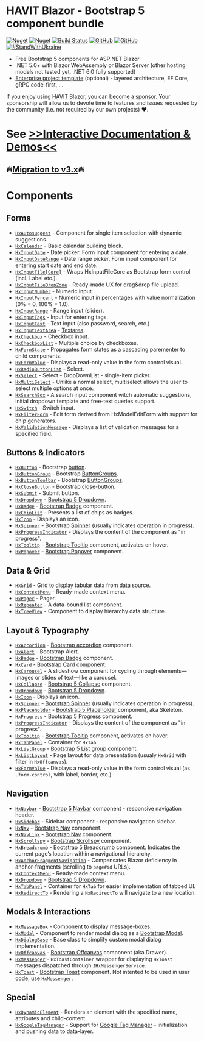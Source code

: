 ﻿
# HAVIT Blazor - Bootstrap 5 component bundle

[![Nuget](https://img.shields.io/nuget/v/Havit.Blazor.Components.Web.Bootstrap)](https://www.nuget.org/packages/Havit.Blazor.Components.Web.Bootstrap/)
[![Nuget](https://img.shields.io/nuget/dt/Havit.Blazor.Components.Web.Bootstrap)](https://www.nuget.org/packages/Havit.Blazor.Components.Web.Bootstrap/)
[![Build Status](https://dev.azure.com/havit/DEV/_apis/build/status/002.HFW-HavitBlazor?branchName=master)](https://dev.azure.com/havit/DEV/_build/latest?definitionId=318&branchName=master)
[![GitHub](https://img.shields.io/github/license/havit/Havit.Blazor)](https://github.com/havit/Havit.Blazor/blob/master/LICENSE)
[![GitHub](https://img.shields.io/github/stars/havit/Havit.Blazor)](https://github.com/havit/Havit.Blazor/)  
[![#StandWithUkraine](https://img.shields.io/badge/%23StandWithUkraine-Russian%20warship%2C%20go%20f%23ck%20yourself-blue)](https://www.peopleinneed.net/what-we-do/humanitarian-aid-and-development/ukraine)

* Free Bootstrap 5 components for ASP.NET Blazor
* .NET 5.0+ with Blazor WebAssembly or Blazor Server (other hosting models not tested yet, .NET 6.0 fully supported)
* [Enterprise project template](https://github.com/havit/NewProjectTemplate-Blazor) (optional) - layered architecture, EF Core, gRPC code-first, ...

If you enjoy using [HAVIT Blazor](https://havit.blazor.eu/), you can [become a sponsor](https://github.com/sponsors/havit). Your sponsorship will allow us to devote time to features and issues requested by the community (i.e. not required by our own projects) ❤️.


# See [&gt;&gt;Interactive Documentation & Demos&lt;&lt;](https://havit.blazor.eu)

## 🔥[Migration to v3.x](https://havit.blazor.eu/migrating-to-v3)🔥

# Components

## Forms

* [`HxAutosuggest`](https://havit.blazor.eu/components/HxAutosuggest) - Component for single item selection with dynamic suggestions.
* [`HxCalendar`](https://havit.blazor.eu/components/HxCalendar) - Basic calendar building block.
* [`HxInputDate`](https://havit.blazor.eu/components/HxInputDate) - Date picker. Form input component for entering a date.
* [`HxInputDateRange`](https://havit.blazor.eu/components/HxInputDateRange) - Date range picker. Form input component for entering start date and end date.
* [`HxInputFile[Core]`](https://havit.blazor.eu/components/HxInputFile[Core]) - Wraps HxInputFileCore as Bootstrap form control (incl. Label etc.).
* [`HxInputFileDropZone`](https://havit.blazor.eu/components/HxInputFileDropZone) - Ready-made UX for drag&amp;drop file upload.
* [`HxInputNumber`](https://havit.blazor.eu/components/HxInputNumber) - Numeric input.
* [`HxInputPercent`](https://havit.blazor.eu/components/HxInputPercent) - Numeric input in percentages with value normalization (0% = 0, 100% = 1.0).
* [`HxInputRange`](https://havit.blazor.eu/components/HxInputRange) - Range input (slider).
* [`HxInputTags`](https://havit.blazor.eu/components/HxInputTags) - Input for entering tags.
* [`HxInputText`](https://havit.blazor.eu/components/HxInputText) - Text input (also password, search, etc.)
* [`HxInputTextArea`](https://havit.blazor.eu/components/HxInputTextArea) - [Textarea](https://getbootstrap.com/docs/5.2/forms/floating-labels/#textareas).
* [`HxCheckbox`](https://havit.blazor.eu/components/HxCheckbox) - Checkbox input.
* [`HxCheckboxList`](https://havit.blazor.eu/components/HxCheckboxList) - Multiple choice by checkboxes.
* [`HxFormState`](https://havit.blazor.eu/components/HxFormState) - Propagates form states as a cascading parementer to child components.
* [`HxFormValue`](https://havit.blazor.eu/components/HxFormValue) - Displays a read-only value in the form control visual.
* [`HxRadioButtonList`](https://havit.blazor.eu/components/HxRadioButtonList) - Select.
* [`HxSelect`](https://havit.blazor.eu/components/HxSelect) - Select - DropDownList - single-item picker.
* [`HxMultiSelect`](https://havit.blazor.eu/components/HxMultiSelect) - Unlike a normal select, multiselect allows the user to select multiple options at once.
* [`HxSearchBox`](https://havit.blazor.eu/components/HxSearchBox) - A search input component witch automatic suggestions, initial dropdown template and free-text queries support.
* [`HxSwitch`](https://havit.blazor.eu/components/HxSwitch) - Switch input.
* [`HxFilterForm`](https://havit.blazor.eu/components/HxFilterForm) - Edit form derived from HxModelEditForm with support for chip generators.
* [`HxValidationMessage`](https://havit.blazor.eu/components/HxValidationMessage) - Displays a list of validation messages for a specified field.

## Buttons & Indicators

* [`HxButton`](https://havit.blazor.eu/components/HxButton) - Bootstrap [button](https://getbootstrap.com/docs/5.2/components/buttons/).
* [`HxButtonGroup`](https://havit.blazor.eu/components/HxButtonGroup) - Bootstrap [ButtonGroups](https://getbootstrap.com/docs/5.2/components/button-group/). 
* [`HxButtonToolbar`](https://havit.blazor.eu/components/HxButtonToolbar) - Bootstrap [ButtonGroups](https://getbootstrap.com/docs/5.2/components/button-group/).
* [`HxCloseButton`](https://havit.blazor.eu/components/HxCloseButton) - Bootstrap [close-button](https://getbootstrap.com/docs/5.2/components/close-button/).
* [`HxSubmit`](https://havit.blazor.eu/components/HxSubmit) - Submit button.
* [`HxDropdown`](https://havit.blazor.eu/components/HxDropdown) - [Bootstrap 5 Dropdown](https://getbootstrap.com/docs/5.2/components/dropdowns/).
* [`HxBadge`](https://havit.blazor.eu/components/HxBadge) - [Bootstrap Badge](https://getbootstrap.com/docs/5.2/components/badge/) component.
* [`HxChipList`](https://havit.blazor.eu/components/HxChipList) - Presents a list of chips as badges.
* [`HxIcon`](https://havit.blazor.eu/components/HxIcon) - Displays an icon.
* [`HxSpinner`](https://havit.blazor.eu/components/HxSpinner) - Bootstrap [Spinner](https://getbootstrap.com/docs/5.2/components/spinners/) (usually indicates operation in progress).
* [`HxProgressIndicator`](https://havit.blazor.eu/components/HxProgressIndicator) - Displays the content of the component as "in progress".
* [`HxTooltip`](https://havit.blazor.eu/components/HxTooltip) - [Bootstrap Tooltip](https://getbootstrap.com/docs/5.2/components/tooltips/) component, activates on hover.
* [`HxPopover`](https://havit.blazor.eu/components/HxPopover) - [Bootstrap Popover](https://getbootstrap.com/docs/5.2/components/popovers/) component.

## Data & Grid

* [`HxGrid`](https://havit.blazor.eu/components/HxGrid) - Grid to display tabular data from data source.
* [`HxContextMenu`](https://havit.blazor.eu/components/HxContextMenu) - Ready-made context menu.
* [`HxPager`](https://havit.blazor.eu/components/HxPager) - Pager.
* [`HxRepeater`](https://havit.blazor.eu/components/HxRepeater) - A data-bound list component.
* [`HxTreeView`](https://havit.blazor.eu/components/HxTreeView) - Component to display hierarchy data structure.

## Layout & Typography

* [`HxAccordion`](https://havit.blazor.eu/components/HxAccordion) - [Bootstrap accordion](https://getbootstrap.com/docs/5.2/components/accordion/) component.
* [`HxAlert`](https://havit.blazor.eu/components/HxAlert) - Bootstrap Alert.
* [`HxBadge`](https://havit.blazor.eu/components/HxBadge) - [Bootstrap Badge](https://getbootstrap.com/docs/5.2/components/badge/) component.
* [`HxCard`](https://havit.blazor.eu/components/HxCard) - [Bootstrap Card](https://getbootstrap.com/docs/5.2/components/card/) component.
* [`HxCarousel`](https://havit.blazor.eu/components/HxCarousel) - A slideshow component for cycling through elements—images or slides of text—like a carousel.
* [`HxCollapse`](https://havit.blazor.eu/components/HxCollapse) - [Bootstrap 5 Collapse](https://getbootstrap.com/docs/5.2/components/collapse/) component.
* [`HxDropdown`](https://havit.blazor.eu/components/HxDropdown) - [Bootstrap 5 Dropdown](https://getbootstrap.com/docs/5.2/components/dropdowns/).
* [`HxIcon`](https://havit.blazor.eu/components/HxIcon) - Displays an icon.
* [`HxSpinner`](https://havit.blazor.eu/components/HxSpinner) - [Bootstrap Spinner](https://getbootstrap.com/docs/5.2/components/spinners/) (usually indicates operation in progress).
* [`HxPlaceholder`](https://havit.blazor.eu/components/HxPlaceholder) - [Bootstrap 5 Placeholder](https://getbootstrap.com/docs/5.2/components/placeholders/) component, aka Skeleton.
* [`HxProgress`](https://havit.blazor.eu/components/HxProgress) - [Bootstrap 5 Progress](https://getbootstrap.com/docs/5.2/components/progress/) component.
* [`HxProgressIndicator`](https://havit.blazor.eu/components/HxProgressIndicator) - Displays the content of the component as "in progress".
* [`HxTooltip`](https://havit.blazor.eu/components/HxTooltip) - [Bootstrap Tooltip](https://getbootstrap.com/docs/5.2/components/tooltips/) component, activates on hover.
* [`HxTabPanel`](https://havit.blazor.eu/components/HxTabPanel) - Container for `HxTab`.
* [`HxListGroup`](https://havit.blazor.eu/components/HxListGroup) - [Bootstrap 5 List group](https://getbootstrap.com/docs/5.2/components/list-group/) component.
* [`HxListLayout`](https://havit.blazor.eu/components/HxListLayout) - Page layout for data presentation (usualy `HxGrid` with filter in `HxOffcanvas`).
* [`HxFormValue`](https://havit.blazor.eu/components/HxFormValue) - Displays a read-only value in the form control visual (as `.form-control`, with label, border, etc.).

## Navigation

* [`HxNavbar`](https://havit.blazor.eu/components/HxNavbar) - [Bootstrap 5 Navbar](https://getbootstrap.com/docs/5.2/components/navbar/) component - responsive navigation header.
* [`HxSidebar`](https://havit.blazor.eu/components/HxSidebar) - Sidebar component - responsive navigation sidebar.
* [`HxNav`](https://havit.blazor.eu/components/HxNav) - [Bootstrap Nav](https://getbootstrap.com/docs/5.2/components/navs-tabs/) component.
* [`HxNavLink`](https://havit.blazor.eu/components/HxNavLink) - [Bootstrap Nav](https://getbootstrap.com/docs/5.2/components/navs-tabs/) component.
* [`HxScrollspy`](https://havit.blazor.eu/components/HxScrollspy) - [Bootstrap Scrollspy](https://getbootstrap.com/docs/5.2/components/scrollspy/) component.
* [`HxBreadcrumb`](https://havit.blazor.eu/components/HxBreadcrumb) - [Bootstrap 5 Breadcrumb](https://getbootstrap.com/docs/5.2/components/breadcrumb/) component. Indicates the current page’s location within a navigational hierarchy.
* [`HxAnchorFragmentNavigation`](https://havit.blazor.eu/components/HxAnchorFragmentNavigation) - Compensates Blazor deficiency in anchor-fragments (scrolling to <code>page#id</code> URLs).
* [`HxContextMenu`](https://havit.blazor.eu/components/HxContextMenu) - Ready-made context menu.
* [`HxDropdown`](https://havit.blazor.eu/components/HxDropdown) - [Bootstrap 5 Dropdown](https://getbootstrap.com/docs/5.2/components/dropdowns/).
* [`HxTabPanel`](https://havit.blazor.eu/components/HxTabPanel) - Container for `HxTab` for easier implementation of tabbed UI.
* [`HxRedirectTo`](https://havit.blazor.eu/components/HxRedirectTo) - Rendering a `HxRedirectTo` will navigate to a new location.

## Modals & Interactions

* [`HxMessageBox`](https://havit.blazor.eu/components/HxMessageBox) - Component to display message-boxes.
* [`HxModal`](https://havit.blazor.eu/components/HxModal) - Component to render modal dialog as a [Bootstrap Modal](https://getbootstrap.com/docs/5.2/components/modal/).
* [`HxDialogBase`](https://havit.blazor.eu/components/HxDialogBase) - Base class to simplify custom modal dialog implementation.
* [`HxOffcanvas`](https://havit.blazor.eu/components/HxOffcanvas) - [Bootstrap Offcanvas](https://getbootstrap.com/docs/5.2/components/offcanvas/) component (aka Drawer).
* [`HxMessenger`](https://havit.blazor.eu/components/HxMessenger) - `HxToastContainer` wrapper for displaying `HxToast` messages dispatched through `IHxMessengerService`.
* [`HxToast`](https://havit.blazor.eu/components/HxToast) - [Bootstrap Toast](https://getbootstrap.com/docs/5.2/components/toasts/) component. Not intented to be used in user code, use `HxMessenger`.

## Special

* [`HxDynamicElement`](https://havit.blazor.eu/components/HxDynamicElement) - Renders an element with the specified name, attributes and child-content.
* [`HxGoogleTagManager`](https://havit.blazor.eu/components/HxGoogleTagManager) - Support for [Google Tag Manager](https://developers.google.com/tag-manager/devguide) - initialization and pushing data to data-layer.
